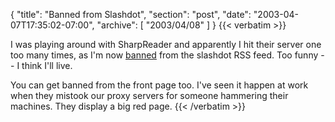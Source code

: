 {
  "title": "Banned from Slashdot",
  "section": "post",
  "date": "2003-04-07T17:35:02-07:00",
  "archive": [
    "2003/04/08"
  ]
}
{{< verbatim >}}
<p>I was playing around with SharpReader and apparently I hit their server one too many times, as I'm now <a href="http://slashdot.org/faq/accounts.shtml#ac1050">banned</a> from the slashdot RSS feed.  Too funny -- I think I'll live.
<p>You can get banned from the front page too.  I've seen it happen at work when they mistook our proxy servers for someone hammering their machines.  They display a big red page.
{{< /verbatim >}}
